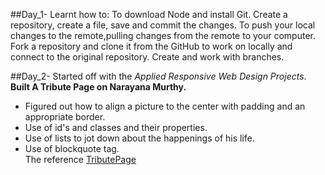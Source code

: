 ##Day_1- Learnt how to:
 To download Node and install Git.
 Create a repository, create a file, save and commit the changes. 
 To push your local changes to the remote,pulling changes from the remote to your computer.
 Fork a repository and clone it from the GitHub to work on locally and connect to the original repository.
 Create and work with branches.


##Day_2- Started off with the *Applied Responsive Web Design Projects*.
  **Built A Tribute Page on Narayana Murthy.**
   * Figured out how to align a picture to the center with padding and an appropriate border.
   * Use of id's and classes and their properties.
   * Use of lists to jot down about the happenings of his life.
   * Use of blockquote tag.  
   The reference [TributePage](https://codepen.io/nyha_15/pen/ZyzVGX)
 
